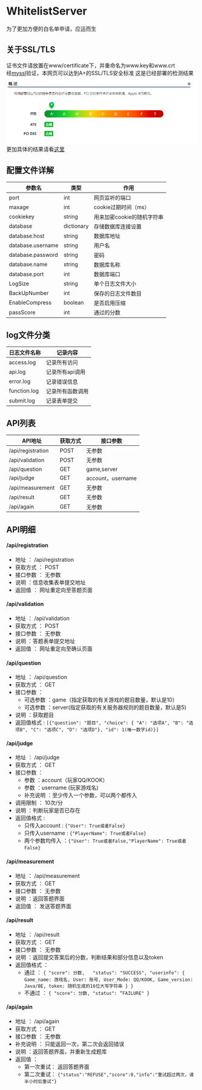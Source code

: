 # WhitelistServer
为了更加方便的白名单申请，应运而生

## 关于SSL/TLS
证书文件请放置在www/certificate下，并重命名为www.key和www.crt  
经[myssl](https://myssl.com/)验证，本网页可以达到A+的SSL/TLS安全标准
这是已经部署的检测结果
 ![QQ截图20220802160336](/wiki/182324639-ba589f81-2706-4a6c-a976-0358f0a1b844.png)  
更加具体的结果请看[这里](/wiki/myssl.png)

## 配置文件详解

| 参数名           | 类型 | 作用          |
| ----------------- | -------- | ----------------- |
| port | int     | 网页监听的端口            |
| maxage   | int     | cookie过期时间（ms）            |
| cookiekey     | string      | 用来加密cookie的随机字符串            |
| database       | dictionary      | 存储数据库连接设置 |
| database.host  | string      | 数据库地址            |
| database.username       | string      | 用户名            |
| database.password        | string      | 密码            |
| database.name        | string      | 数据库名称            |
| database.port        | int      | 数据库端口            |
| LogSize       | string      | 单个日志文件大小            |
| BackUpNumber        | int      | 保存的日志文件数目            |
| EnableCompress        | boolean      | 是否启用压缩            |
| passScore       | int      | 通过的分数            |

## log文件分类

| 日志文件名称           | 记录内容          |
| ----------------- | ----------------- |
| access.log | 记录所有访问     |
| api.log   | 记录所有api调用     |
| error.log     | 记录错误信息      | 
| function.log       | 记录所有函数调用      |
| submit.log  | 记录表单提交      | 

## API列表

| API地址           | 获取方式 | 接口参数          |
| ----------------- | -------- | ----------------- |
| /api/registration | POST     | 无参数            |
| /api/validation   | POST     | 无参数            |
| /api/question     | GET      | game,server       |
| /api/judge        | GET      | account，username |
| /api/measurement  | GET      | 无参数            |
| /api/result       | GET      | 无参数            |
| /api/again        | GET      | 无参数            |

## API明细

#### **/api/registration**
  * 地址 ： /api/registration
  * 获取方式 ： POST
  * 接口参数 ： 无参数
  * 说明 ：信息收集表单提交地址
  * 返回值 ： 网址重定向至答题页面
#### **/api/validation**
  * 地址 ： /api/validation
  * 获取方式 ： POST
  * 接口参数 ： 无参数
  * 说明 ：答题表单提交地址
  * 返回值 ： 网址重定向至确认页面
#### **/api/question**
  * 地址 ： /api/question
  * 获取方式 ： GET
  * 接口参数 ： 
     * 可选参数 ：game（指定获取的有关游戏的题目数量，默认是10）
     * 可选参数 ：server(指定获取的有关服务器规则的题目数量，默认是5)
  * 说明 ：获取题目
  * 返回值格式 : 
  `[{"question": "题目",
    "choice": {
    "A": "选项A",
    "B": "选项B",
    "C": "选项C",
    "D": "选项D"},
    "id": 1(唯一数字id)}]`
#### **/api/judge**
  * 地址 ： /api/judge
  * 获取方式 ： GET
  * 接口参数 ： 
     * 参数 ：account（玩家QQ/KOOK）
     * 参数 ：username (玩家游戏名)
     * 补充说明 ：至少传入一个参数，可以两个都传入
  * 调用限制 ： 10次/分
  * 说明 ：判断玩家是否已存在
  * 返回值格式 : 
     * 只传入account : `{"User": True或者False}`
     * 只传入username : `{"PlayerName": True或者False}`
     * 两个参数均传入 ：`{"User": True或者False,"PlayerName": True或者False}`
#### **/api/measurement**
  * 地址 ： /api/measurement
  * 获取方式 ： GET
  * 接口参数 ： 无参数
  * 说明 ：返回答题界面
  * 返回值 ： 发送答题界面
#### **/api/result**
  * 地址 ： /api/result
  * 获取方式 ： GET
  * 接口参数 ： 无参数
  * 说明 ：返回提交答案后的分数，判断结果和部分信息以及token
  * 返回值格式 ： 
    * 通过 ： 
    `{
        "score": 分数,  
        "status": "SUCCESS",
        "userinfo": {
            Game_name: 游戏名,
            User: 账号,
            User_Mode: QQ/KOOK,
            Game_version: Java/BE,
            token: 随机生成的16位大写字符串
        }
    }`
    * 不通过 ：
    `{
        "score": 分数,
        "status": “FAILURE"
    }`
#### **/api/again**
  * 地址 ： /api/again
  * 获取方式 ： GET
  * 接口参数 ： 无参数
  * 补充说明 ： 只能返回一次，第二次会返回错误
  * 说明 ：返回答题界面，并重新生成题库
  * 返回值 ： 
    * 第一次重试： 返回答题界面 
    * 第二次重试： `{"status":"REFUSE","score":0,"info":"重试超过两次，请半小时后重试"}`
